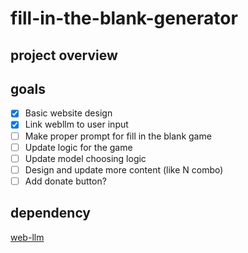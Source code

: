 # fill-in-the-blank-generator

## project overview

## goals
- [x] Basic website design
- [x] Link webllm to user input
- [ ] Make proper prompt for fill in the blank game
- [ ] Update logic for the game
- [ ] Update model choosing logic
- [ ] Design and update more content (like N combo)
- [ ] Add donate button?

## dependency
[web-llm](https://github.com/mlc-ai/web-llm)
